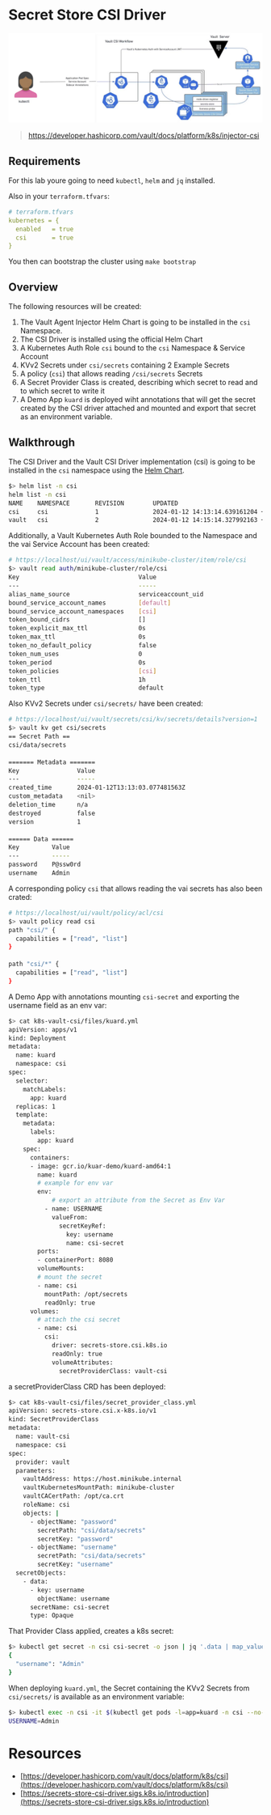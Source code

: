 # Secret Store CSI Driver

![img](assets/csi.png)
> https://developer.hashicorp.com/vault/docs/platform/k8s/injector-csi

## Requirements
For this lab youre going to need `kubectl`, `helm` and `jq` installed.

Also in your `terraform.tfvars`:

```yaml
# terraform.tfvars
kubernetes = {
  enabled   = true
  csi       = true
}
```

You then can bootstrap the cluster using `make bootstrap`


## Overview
The following resources will be created:

1. The Vault Agent Injector Helm Chart is going to be installed in the `csi` Namespace.
2. The CSI Driver is installed using the official Helm Chart
3. A Kubernetes Auth Role `csi` bound to the `csi` Namespace & Service Account
4. KVv2 Secrets under `csi/secrets` containing 2 Example Secrets
5. A policy (`csi`) that allows reading `/csi/secrets` Secrets
6. A Secret Provider Class is created, describing which secret to read and to which secret to write it
7. A Demo App `kuard` is deployed wiht annotations that will get the secret created by the CSI driver attached and mounted and export that secret as an environment variable.

## Walkthrough
The CSI Driver and the Vault CSI Driver implementation (csi) is going to be installed in the `csi` namespace using the [Helm Chart](https://github.com/hashicorp/vault-helm).

```bash
$> helm list -n csi
helm list -n csi
NAME    NAMESPACE       REVISION        UPDATED                                 STATUS          CHART                           APP VERSION
csi     csi             1               2024-01-12 14:13:14.639161204 +0100 CET deployed        secrets-store-csi-driver-1.4.0  1.4.0
vault   csi             2               2024-01-12 14:15:14.327992163 +0100 CET deployed        vault-0.27.0                    1.15.2
```

Additionally, a Vault Kubernetes Auth Role bounded to the Namespace and the vai Service Account has been created:

```bash
# https://localhost/ui/vault/access/minikube-cluster/item/role/csi
$> vault read auth/minikube-cluster/role/csi
Key                                 Value
---                                 -----
alias_name_source                   serviceaccount_uid
bound_service_account_names         [default]
bound_service_account_namespaces    [csi]
token_bound_cidrs                   []
token_explicit_max_ttl              0s
token_max_ttl                       0s
token_no_default_policy             false
token_num_uses                      0
token_period                        0s
token_policies                      [csi]
token_ttl                           1h
token_type                          default
```

Also KVv2 Secrets under `csi/secrets/` have been created:

```bash
# https://localhost/ui/vault/secrets/csi/kv/secrets/details?version=1
$> vault kv get csi/secrets
== Secret Path ==
csi/data/secrets

======= Metadata =======
Key                Value
---                -----
created_time       2024-01-12T13:13:03.077481563Z
custom_metadata    <nil>
deletion_time      n/a
destroyed          false
version            1

====== Data ======
Key         Value
---         -----
password    P@ssw0rd
username    Admin
```

A corresponding policy `csi` that allows reading the vai secrets has also been crated:

```bash
# https://localhost/ui/vault/policy/acl/csi
$> vault policy read csi
path "csi/" {
  capabilities = ["read", "list"]
}

path "csi/*" {
  capabilities = ["read", "list"]
}
```

A Demo App with annotations mounting `csi-secret` and exporting the username field as an env var:

```bash
$> cat k8s-vault-csi/files/kuard.yml
apiVersion: apps/v1
kind: Deployment
metadata:
  name: kuard
  namespace: csi
spec:
  selector:
    matchLabels:
      app: kuard
  replicas: 1
  template:
    metadata:
      labels:
        app: kuard
    spec:
      containers:
      - image: gcr.io/kuar-demo/kuard-amd64:1
        name: kuard
        # example for env var
        env:
            # export an attribute from the Secret as Env Var
          - name: USERNAME
            valueFrom:
              secretKeyRef:
                key: username
                name: csi-secret
        ports:
        - containerPort: 8080
        volumeMounts:
        # mount the secret
        - name: csi
          mountPath: /opt/secrets
          readOnly: true
      volumes:
        # attach the csi secret
        - name: csi
          csi:
            driver: secrets-store.csi.k8s.io
            readOnly: true
            volumeAttributes:
              secretProviderClass: vault-csi
```

a secretProviderClass CRD has been deployed:

```bash
$> cat k8s-vault-csi/files/secret_provider_class.yml
apiVersion: secrets-store.csi.x-k8s.io/v1
kind: SecretProviderClass
metadata:
  name: vault-csi
  namespace: csi
spec:
  provider: vault
  parameters:
    vaultAddress: https://host.minikube.internal
    vaultKubernetesMountPath: minikube-cluster
    vaultCACertPath: /opt/ca.crt
    roleName: csi
    objects: |
      - objectName: "password"
        secretPath: "csi/data/secrets"
        secretKey: "password"
      - objectName: "username"
        secretPath: "csi/data/secrets"
        secretKey: "username"
  secretObjects:
    - data:
      - key: username
        objectName: username
      secretName: csi-secret
      type: Opaque
```

That Provider Class applied, creates a k8s secret:

```bash
$> kubectl get secret -n csi csi-secret -o json | jq '.data | map_values(@base64d)'
{
  "username": "Admin"
}
```

When deploying `kuard.yml`, the Secret containing the KVv2 Secrets from `csi/secrets/` is available as an environment variable:

```bash
$> kubectl exec -n csi -it $(kubectl get pods -l=app=kuard -n csi --no-headers -o custom-columns=":metadata.name") -- env | grep USERNAME
USERNAME=Admin
```


# Resources
* [https://developer.hashicorp.com/vault/docs/platform/k8s/csi](https://developer.hashicorp.com/vault/docs/platform/k8s/csi)
* [https://secrets-store-csi-driver.sigs.k8s.io/introduction](https://secrets-store-csi-driver.sigs.k8s.io/introduction)
